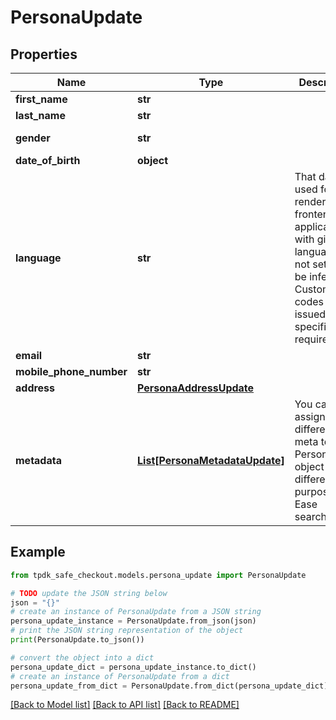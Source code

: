# PersonaUpdate



## Properties

Name | Type | Description | Notes
------------ | ------------- | ------------- | -------------
**first_name** | **str** |  | 
**last_name** | **str** |  | 
**gender** | **str** |  | [default to 'RATHER_NOT_SAY']
**date_of_birth** | **object** |  | [optional] 
**language** | **str** | That data is used for rendering the frontend application with given language. If not set, will be inferred. Custom codes can be issued for specific requirements. | [optional] 
**email** | **str** |  | [optional] 
**mobile_phone_number** | **str** |  | [optional] 
**address** | [**PersonaAddressUpdate**](PersonaAddressUpdate.md) |  | [optional] 
**metadata** | [**List[PersonaMetadataUpdate]**](PersonaMetadataUpdate.md) | You can assign different meta to your Persona object for different purposes. eg. Ease searching. | [optional] 

## Example

```python
from tpdk_safe_checkout.models.persona_update import PersonaUpdate

# TODO update the JSON string below
json = "{}"
# create an instance of PersonaUpdate from a JSON string
persona_update_instance = PersonaUpdate.from_json(json)
# print the JSON string representation of the object
print(PersonaUpdate.to_json())

# convert the object into a dict
persona_update_dict = persona_update_instance.to_dict()
# create an instance of PersonaUpdate from a dict
persona_update_from_dict = PersonaUpdate.from_dict(persona_update_dict)
```
[[Back to Model list]](../README.md#documentation-for-models) [[Back to API list]](../README.md#documentation-for-api-endpoints) [[Back to README]](../README.md)


